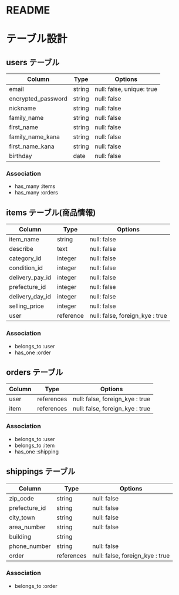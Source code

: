 # README
# テーブル設計

## users テーブル

| Column             | Type   | Options                  |
| ------------------ | ------ | -------------------------|
| email              | string | null: false, unique: true|
| encrypted_password | string | null: false              |
| nickname           | string | null: false              |
| family_name        | string | null: false              |
| first_name         | string | null: false              |
| family_name_kana   | string | null: false              |
| first_name_kana    | string | null: false              |
| birthday           | date   | null: false              |

### Association

- has_many :items
- has_many :orders

## items テーブル(商品情報)

| Column            | Type         | Options                         |
| ----------------- | ------------ | --------------------------------|
| item_name         | string       | null: false                     |
| describe          | text         | null: false                     |
| category_id       | integer      | null: false                     |
| condition_id      | integer      | null: false                     |
| delivery_pay_id   | integer      | null: false                     |
| prefecture_id     | integer      | null: false                     |
| delivery_day_id   | integer      | null: false                     |
| selling_price     | integer      | null: false                     |
| user              | reference    | null: false, foreign_kye : true |

### Association

- belongs_to :user
- has_one :order

## orders テーブル

| Column         | Type       | Options                         |
| -------------- | ---------- | ------------------------------- |
| user           | references | null: false, foreign_kye : true |
| item           | references | null: false, foreign_kye : true |

### Association

- belongs_to :user
- belongs_to :item
- has_one :shipping

## shippings テーブル

| Column           | Type       | Options                         |
| ---------------- | ---------- | ------------------------------- |
| zip_code         | string     | null: false                     |
| prefecture_id    | string     | null: false                     |
| city_town        | string     | null: false                     |
| area_number      | string     | null: false                     |
| building         | string     |                                 |
| phone_number     | string     | null: false                     |
| order            | references | null: false, foreign_kye : true |

### Association

- belongs_to :order

